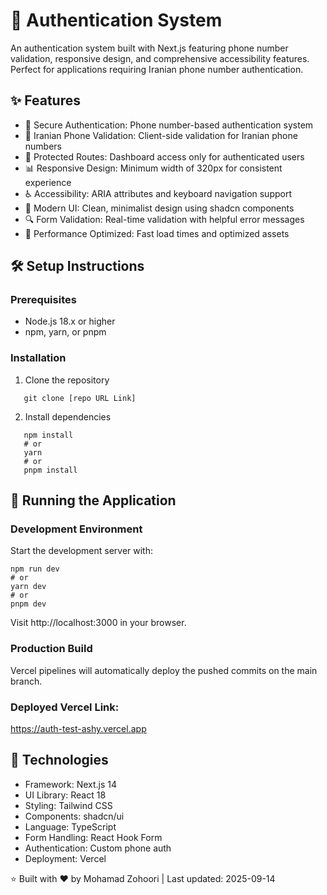 # 📱 Authentication System

An authentication system built with Next.js featuring phone number validation, responsive design, and comprehensive accessibility features. Perfect for applications requiring Iranian phone number authentication.

## ✨ Features

- 🔐 Secure Authentication: Phone number-based authentication system
- 📱 Iranian Phone Validation: Client-side validation for Iranian phone numbers
- 🔄 Protected Routes: Dashboard access only for authenticated users
- 📊 Responsive Design: Minimum width of 320px for consistent experience
- ♿ Accessibility: ARIA attributes and keyboard navigation support
- 🎨 Modern UI: Clean, minimalist design using shadcn components
- 🔍 Form Validation: Real-time validation with helpful error messages
- 🚀 Performance Optimized: Fast load times and optimized assets

## 🛠️ Setup Instructions

### Prerequisites

- Node.js 18.x or higher
- npm, yarn, or pnpm

### Installation

1. Clone the repository
```
   git clone [repo URL Link]
```

2. Install dependencies
```
   npm install
   # or
   yarn
   # or
   pnpm install
```


## 🚀 Running the Application

### Development Environment

Start the development server with:
```
npm run dev
# or
yarn dev
# or
pnpm dev
```

Visit http://localhost:3000 in your browser.

### Production Build

Vercel pipelines will automatically deploy the pushed commits on the main branch.

### Deployed Vercel Link:

https://auth-test-ashy.vercel.app

## 🔧 Technologies

- Framework: Next.js 14
- UI Library: React 18
- Styling: Tailwind CSS
- Components: shadcn/ui
- Language: TypeScript
- Form Handling: React Hook Form
- Authentication: Custom phone auth
- Deployment: Vercel

⭐ Built with ❤️ by Mohamad Zohoori | Last updated: 2025-09-14
